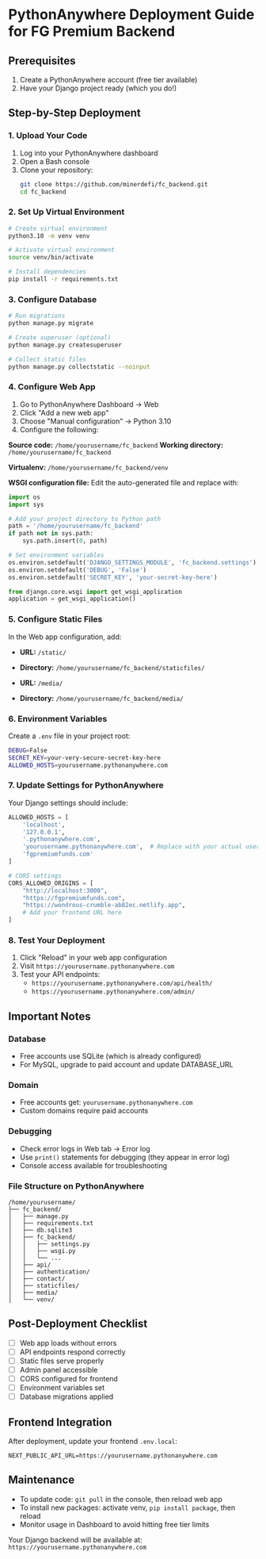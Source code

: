 # PythonAnywhere Deployment Guide for FG Premium Backend

## Prerequisites
1. Create a PythonAnywhere account (free tier available)
2. Have your Django project ready (which you do!)

## Step-by-Step Deployment

### 1. Upload Your Code
1. Log into your PythonAnywhere dashboard
2. Open a Bash console
3. Clone your repository:
   ```bash
   git clone https://github.com/minerdefi/fc_backend.git
   cd fc_backend
   ```

### 2. Set Up Virtual Environment
```bash
# Create virtual environment
python3.10 -m venv venv

# Activate virtual environment
source venv/bin/activate

# Install dependencies
pip install -r requirements.txt
```

### 3. Configure Database
```bash
# Run migrations
python manage.py migrate

# Create superuser (optional)
python manage.py createsuperuser

# Collect static files
python manage.py collectstatic --noinput
```

### 4. Configure Web App
1. Go to PythonAnywhere Dashboard → Web
2. Click "Add a new web app"
3. Choose "Manual configuration" → Python 3.10
4. Configure the following:

**Source code:** `/home/yourusername/fc_backend`
**Working directory:** `/home/yourusername/fc_backend`

**Virtualenv:** `/home/yourusername/fc_backend/venv`

**WSGI configuration file:** Edit the auto-generated file and replace with:
```python
import os
import sys

# Add your project directory to Python path
path = '/home/yourusername/fc_backend'
if path not in sys.path:
    sys.path.insert(0, path)

# Set environment variables
os.environ.setdefault('DJANGO_SETTINGS_MODULE', 'fc_backend.settings')
os.environ.setdefault('DEBUG', 'False')
os.environ.setdefault('SECRET_KEY', 'your-secret-key-here')

from django.core.wsgi import get_wsgi_application
application = get_wsgi_application()
```

### 5. Configure Static Files
In the Web app configuration, add:
- **URL:** `/static/`
- **Directory:** `/home/yourusername/fc_backend/staticfiles/`

- **URL:** `/media/`
- **Directory:** `/home/yourusername/fc_backend/media/`

### 6. Environment Variables
Create a `.env` file in your project root:
```bash
DEBUG=False
SECRET_KEY=your-very-secure-secret-key-here
ALLOWED_HOSTS=yourusername.pythonanywhere.com
```

### 7. Update Settings for PythonAnywhere
Your Django settings should include:
```python
ALLOWED_HOSTS = [
    'localhost', 
    '127.0.0.1', 
    '.pythonanywhere.com',
    'yourusername.pythonanywhere.com',  # Replace with your actual username
    'fgpremiumfunds.com'
]

# CORS settings
CORS_ALLOWED_ORIGINS = [
    "http://localhost:3000",
    "https://fgpremiumfunds.com",
    "https://wondrous-crumble-ab82ec.netlify.app",
    # Add your frontend URL here
]
```

### 8. Test Your Deployment
1. Click "Reload" in your web app configuration
2. Visit `https://yourusername.pythonanywhere.com`
3. Test your API endpoints:
   - `https://yourusername.pythonanywhere.com/api/health/`
   - `https://yourusername.pythonanywhere.com/admin/`

## Important Notes

### Database
- Free accounts use SQLite (which is already configured)
- For MySQL, upgrade to paid account and update DATABASE_URL

### Domain
- Free accounts get: `yourusername.pythonanywhere.com`
- Custom domains require paid accounts

### Debugging
- Check error logs in Web tab → Error log
- Use `print()` statements for debugging (they appear in error log)
- Console access available for troubleshooting

### File Structure on PythonAnywhere
```
/home/yourusername/
├── fc_backend/
│   ├── manage.py
│   ├── requirements.txt
│   ├── db.sqlite3
│   ├── fc_backend/
│   │   ├── settings.py
│   │   ├── wsgi.py
│   │   └── ...
│   ├── api/
│   ├── authentication/
│   ├── contact/
│   ├── staticfiles/
│   ├── media/
│   └── venv/
```

## Post-Deployment Checklist
- [ ] Web app loads without errors
- [ ] API endpoints respond correctly
- [ ] Static files serve properly
- [ ] Admin panel accessible
- [ ] CORS configured for frontend
- [ ] Environment variables set
- [ ] Database migrations applied

## Frontend Integration
After deployment, update your frontend `.env.local`:
```
NEXT_PUBLIC_API_URL=https://yourusername.pythonanywhere.com
```

## Maintenance
- To update code: `git pull` in the console, then reload web app
- To install new packages: activate venv, `pip install package`, then reload
- Monitor usage in Dashboard to avoid hitting free tier limits

Your Django backend will be available at: `https://yourusername.pythonanywhere.com`
